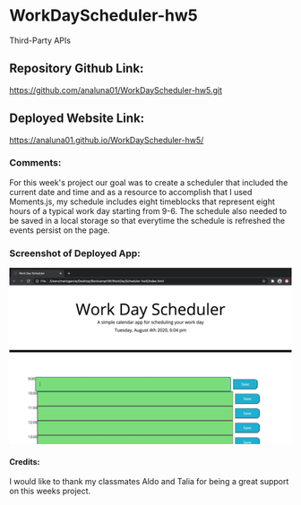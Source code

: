 # WorkDayScheduler-hw5
Third-Party APIs

## Repository Github Link:
https://github.com/analuna01/WorkDayScheduler-hw5.git

## Deployed Website Link:
https://analuna01.github.io/WorkDayScheduler-hw5/

### Comments:
For this week's project our goal was to create a scheduler that included the current date and time and as a resource to accomplish that I used Moments.js, my schedule includes eight timeblocks that represent eight hours of a typical work day starting from 9-6. The schedule also needed to be saved in a local storage so that everytime the schedule is refreshed the events persist on the page.

### Screenshot of Deployed App:
<img src="WorkDaySchedule_DeployedImg.jpg">

#### Credits:
I would like to thank my classmates Aldo and Talia for being a great support on this weeks project.
